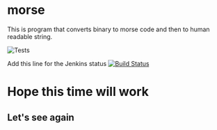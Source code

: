 # morse
This is program that converts binary to morse code and then to human readable string.

![Tests](https://github.com/marrinosnis/morse/actions/workflows/runTests.yaml/badge.svg)

Add this line for the Jenkins status
[![Build Status](http://localhost:8080/buildStatus/icon?job=run-tests)](http://localhost:8080/job/run-tests/)

<h1>Hope this time will work</h1>
<h2>Let's see again</h2>
